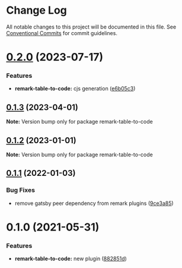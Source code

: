 # Change Log

All notable changes to this project will be documented in this file.
See [Conventional Commits](https://conventionalcommits.org) for commit guidelines.

# [0.2.0](https://github.com/adaltas/remark-gatsby-plugins/compare/remark-table-to-code@0.1.3...remark-table-to-code@0.2.0) (2023-07-17)


### Features

* **remark-table-to-code:** cjs generation ([e6b05c3](https://github.com/adaltas/remark-gatsby-plugins/commit/e6b05c3b195de67eea8965ddedab3292af57cbde))





## [0.1.3](https://github.com/adaltas/remark-gatsby-plugins/compare/remark-table-to-code@0.1.2...remark-table-to-code@0.1.3) (2023-04-01)

**Note:** Version bump only for package remark-table-to-code





## [0.1.2](https://github.com/adaltas/remark-gatsby-plugins/compare/remark-table-to-code@0.1.1...remark-table-to-code@0.1.2) (2023-01-01)

**Note:** Version bump only for package remark-table-to-code





## [0.1.1](https://github.com/adaltas/remark-gatsby-plugins/compare/remark-table-to-code@0.1.0...remark-table-to-code@0.1.1) (2022-01-03)


### Bug Fixes

* remove gatsby peer dependency from remark plugins ([9ce3a85](https://github.com/adaltas/remark-gatsby-plugins/commit/9ce3a8501f3b47807b9ffa44ba7e0ddcdcc7b34b))





# 0.1.0 (2021-05-31)


### Features

* **remark-table-to-code:** new plugin ([882851d](https://github.com/adaltas/remark-gatsby-plugins/commit/882851dc5c889e158cfb7647fd5672967547db1c))
